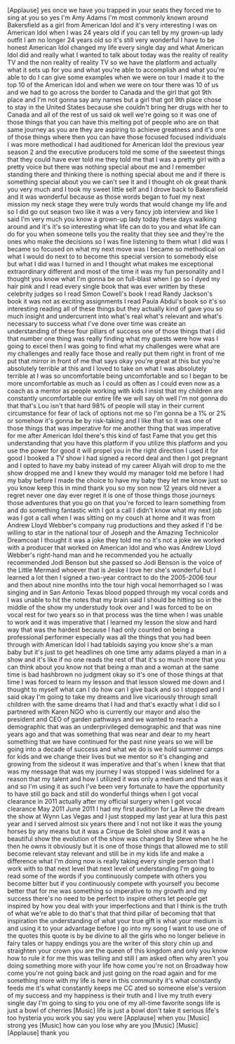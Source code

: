 
[Applause]
yes once we have you trapped in your
seats they forced me to sing at you
so yes I&#39;m Amy Adams I&#39;m most commonly
known around Bakersfield as a girl from
American Idol and it&#39;s very interesting
I was on American Idol when I was 24
years old if you can tell by my grown-up
lady outfit I am no longer 24 years old
so it&#39;s still very wonderful I have to
be honest American Idol changed my life
every single day and what American Idol
did and really what I wanted to talk
about today was the reality of reality
TV and the non reality of reality TV so
we have the platform and actually what
it sets up for you and what you&#39;re able
to accomplish and what you&#39;re able to do
I can give some examples when we were on
tour I made it to the top 10 of the
American Idol and when we were on tour
there was 10 of us and we had to go
across the border to Canada and the girl
that got 9th place and I&#39;m not gonna say
any names but a girl that got 9th place
chose to stay in the United States
because she couldn&#39;t bring her drugs
with her to Canada and all of the rest
of us said ok well we&#39;re going so it was
one of those things that you can have
this melting pot of people who are on
that same journey as you are they are
aspiring to achieve greatness and it&#39;s
one of those things where then you can
have those focused focused individuals I
was more methodical I had auditioned for
American Idol the previous year season 2
and the executive producers told me some
of the sweetest things that they could
have ever told me they told me that I
was a pretty girl with a pretty voice
but there was nothing special about me
and I remember standing there and
thinking there is nothing special about
me and if there is something special
about you we can&#39;t see it and I thought
oh ok great thank you very much and I
took my sweet little self and I drove
back to Bakersfield and it was wonderful
because as those words began to fuel my
next mission my neck
stage they were truly words that would
change my life and so I did go out
season two like it was a very fancy job
interview and like I said I&#39;m very much
you know a grown-up lady today these
days walking around and it&#39;s it&#39;s so
interesting what life can do to you and
what life can do for you when someone
tells you the reality that they see and
they&#39;re the ones who make the decisions
so I was fine listening to them what I
did was I became so focused on what my
next move was I became so methodical on
what I would do next to to become this
special version to somebody else but
what I did was I turned in and I thought
what makes me exceptional extraordinary
different and most of the time it was my
fun personality and I thought you know
what I&#39;m gonna be on full-blast when I
go so I dyed my hair pink and I read
every single book that was ever written
by these celebrity judges
so I read Simon Cowell&#39;s book I read
Randy Jackson&#39;s book it was not as
exciting assignments
I read Paula Abdul&#39;s book so it&#39;s so
interesting reading all of these things
but they actually kind of gave you so
much insight and undercurrent into
what&#39;s real what&#39;s relevant and what&#39;s
necessary to success what I&#39;ve done over
time was create an understanding of
these four pillars of success one of
those things that I did that number one
thing was really finding what my guests
were how was I going to excel then I was
going to find what my challenges were
what are my challenges and really face
those and really put them right in front
of me put that mirror in front of me
that says okay you&#39;re great at this but
you&#39;re absolutely terrible at this and I
loved to take on what I was absolutely
terrible at I was so uncomfortable being
uncomfortable and so I began to be more
uncomfortable as much as I could as
often as I could even now as a coach as
a mentor as people working with kids I
insist that my children are
constantly uncomfortable our entire life
we will say oh well I&#39;m not gonna do
that that&#39;s Lou isn&#39;t that hard 98% of
people will stay in their current
circumstance for fear of lack of options
not me so I&#39;m gonna be a 1% or 2% or
somehow it&#39;s gonna be by risk-taking and
I like that so it was one of those
things that was imperative for me
another thing that was imperative for me
after American Idol there&#39;s this kind of
fast Fame that you get this
understanding that you have this
platform if you utilize this platform
and you use the power for good
it will propel you in the right
direction I used it for good
I booked a TV show I had signed a record
deal and then I got pregnant and I opted
to have my baby instead of my career
Aliyah will drop to me the show dropped
me and I knew they would my manager told
me before I had my baby before I made
the choice to have my baby they let me
know just so you know keep this in mind
thank you so my son now 12 years old
never a regret never one day ever regret
it is one of those things those journeys
those adventures that you go on that
you&#39;re forced to learn something from
and do something fantastic with I got a
call I didn&#39;t know what my next job was
I got a call when I was sitting on my
couch at home and it was from Andrew
Lloyd Webber&#39;s company rug productions
and they asked if I&#39;d be willing to star
in the national tour of Joseph and the
Amazing Technicolor Dreamcoat I thought
it was a joke they told me no it&#39;s not a
joke we worked with a producer that
worked on American Idol and who was
Andrew Lloyd Webber&#39;s right-hand man and
he recommended you
he actually recommended Jodi Benson but
she passed so Jodi Benson is the voice
of the Little Mermaid whoever that is
Jeske I love her she&#39;s wonderful
but I learned a lot then I signed a
two-year contract to do the 2005-2006
tour and then about nine months into the
tour high vocal hemorrhaged so I was
singing and in San Antonio Texas blood
popped through my vocal cords and I was
unable to hit the notes that my brain
said I should be hitting so in the
middle of the show my understudy took
over and I was forced to be on vocal
rest for two years so in that process
was the time when I was unable to work
and it was imperative that I learned my
lesson the slow and hard way that was
the hardest because I had only counted
on being a professional performer
especially was all the things that you
had been through with American Idol I
had tabloids saying you know she&#39;s a man
baby but it&#39;s just to get headlines oh
one time amy adams played a man in a
show and it&#39;s like if no one reads the
rest of that it&#39;s so much more that you
can think about you know not that being
a man and a woman at the same time is
bad hashbrown no judgment okay so it&#39;s
one of those things at that time I was
forced to learn my lesson and that
lesson slowed me down and I thought to
myself what can I do how can I give back
and so I stopped and I said okay I&#39;m
going to take my dreams and live
vicariously through small children with
the same dreams that I had and that&#39;s
exactly what I did
so I partnered with Karen NGO who is
currently our mayor and also the
president and CEO of garden pathways and
we wanted to reach a demographic that
was an underprivileged demographic and
that was nine years ago and that was
something that was near and dear to my
heart
something that we have continued for the
past nine years so we will be going into
a decade of success and what we do is we
hold summer camps for kids and we change
their lives but we mentor so it&#39;s
changing and growing from the
sideout it was imperative and that&#39;s
when I knew that that was my message
that was my journey I was stopped
I was sidelined for a reason that my
talent and how I utilized it was only a
medium and that was it and so I&#39;m using
it as such I&#39;ve been very fortunate to
have the opportunity to have still go
back and still do wonderful things when
I got vocal clearance in 2011 actually
after my official surgery when I got
vocal clearance May 2011 June 2011 I had
my first audition for La Reve the dream
the show at Wynn Las Vegas and I just
stopped my last year at lura this past
year and I served almost six years there
and I not not like it was the young
horses by any means but it was a Cirque
de Soleil show and it was a beautiful
show the evolution of the show was
changed by Steve when he he then he owns
it obviously but it is one of those
things that allowed me to still become
relevant stay relevant and still be in
my kids life and make a difference what
I&#39;m doing now is really taking every
single person that I work with to that
next level that next level of
understanding I&#39;m going to read some of
the words if you continuously compete
with others you become bitter but if you
continuously compete with yourself you
become better that for me was something
so imperative to my growth and my
success there&#39;s no need to be perfect to
inspire others let people get inspired
by how you deal with your imperfections
and that I think is the truth of what
we&#39;re able to do that&#39;s that that third
pillar of becoming that that inspiration
the understanding of what your true gift
is what your medium is and using it to
your advantage before I go into my song
I want to use one of the quotes this
quote is by be divine to all the girls
who no longer believe in fairy tales or
happy endings you are the writer of this
story
chin up and straighten your crown you
are the queen of this kingdom and only
you know how to rule it for me
this was telling and still I am asked
often why aren&#39;t you doing something
more with your life how come you&#39;re not
on Broadway how come you&#39;re not going
back and just going on the road again
and for me something more with my life
is here in this community
it&#39;s what constantly feeds me it&#39;s what
constantly keeps me CC ated so someone
else&#39;s version of my success and my
happiness is their truth
and I live my truth every single day
I&#39;m going to sing to you one of my
all-time favorite songs life is just a
bowl of cherries
[Music]
life
is just a bowl
don&#39;t take it serious
life&#39;s too
hysteria
you work you say you were
[Applause]
when you
[Music]
strong yes
[Music]
how can you lose why are you
[Music]
[Music]
[Applause]
thank you
